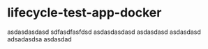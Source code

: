 # lifecycle-test-app-docker
asdasdasdasd
sdfasdfasfdsd
asdasdasdasd
asdasdasd
asdasdasd
adsadasdsa
asdasdad
